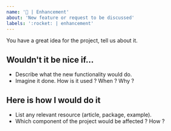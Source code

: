 ```yaml
---
name: '🚀 | Enhancement'
about: 'New feature or request to be discussed'
labels: ':rocket: | enhancement'
---
```


You have a great idea for the project, tell us about it.

## Wouldn't it be nice if...

-   Describe what the new functionality would do.
-   Imagine it done. How is it used ? When ? Why ?

## Here is how I would do it

-   List any relevant resource (article, package, example).
-   Which component of the project would be affected ? How ?
